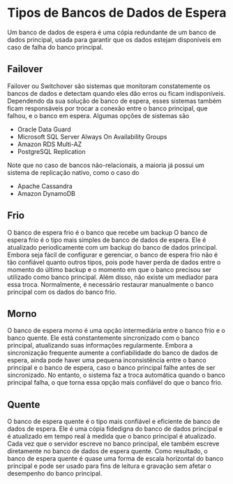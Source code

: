 # Tipos de Bancos de Dados de Espera

Um banco de dados de espera é uma cópia redundante de um banco de dados principal, usada para garantir que os dados estejam disponíveis em caso de falha do banco principal.

## Failover

Failover ou Switchover são sistemas que monitoram constatemente os bancos de dados e detectam quando eles dão erros ou ficam indisponíveis. Dependendo da sua solução de banco de espera, esses sistemas também ficam responsáveis por trocar a conexão entre o banco principal, que falhou, e o banco em espera. Algumas opções de sistemas são

- Oracle Data Guard
- Microsoft SQL Server Always On Availability Groups
- Amazon RDS Multi-AZ
- PostgreSQL Replication

Note que no caso de bancos não-relacionais, a maioria já possui um sistema de replicação nativo, como o caso do

- Apache Cassandra
- Amazon DynamoDB

## Frio

O banco de espera frio é o banco que recebe um backup O banco de espera frio é o tipo mais simples de banco de dados de espera. Ele é atualizado periodicamente com um backup do banco de dados principal. Embora seja fácil de configurar e gerenciar, o banco de espera frio não é tão confiável quanto outros tipos, pois pode haver perda de dados entre o momento do último backup e o momento em que o banco precisou ser utilizado como banco principal. Além disso, não existe um mediador para essa troca. Normalmente, é necessário restaurar manualmente o banco principal com os dados do banco frio.

## Morno

O banco de espera morno é uma opção intermediária entre o banco frio e o banco quente. Ele está constantemente sincronizado com o banco principal, atualizando suas informações regularmente. Embora a sincronização frequente aumente a confiabilidade do banco de dados de espera, ainda pode haver uma pequena inconsistência entre o banco principal e o banco de espera, caso o banco principal falhe antes de ser sincronizado. No entanto, o sistema faz a troca automática quando o banco principal falha, o que torna essa opção mais confiável do que o banco frio.

## Quente

O banco de espera quente é o tipo mais confiável e eficiente de banco de dados de espera. Ele é uma cópia fidedigna do banco de dados principal e é atualizado em tempo real à medida que o banco principal é atualizado. Cada vez que o servidor escreve no banco principal, ele também escreve diretamente no banco de dados de espera quente. Como resultado, o banco de espera quente é quase uma forma de escala horizontal do banco principal e pode ser usado para fins de leitura e gravação sem afetar o desempenho do banco principal.
